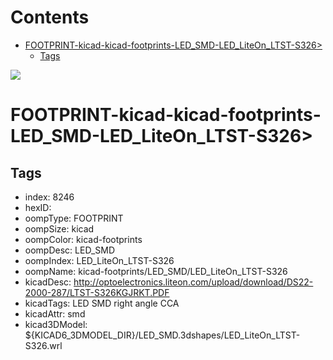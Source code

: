



Contents
========

* [FOOTPRINT-kicad-kicad-footprints-LED_SMD-LED_LiteOn_LTST-S326>](#footprint-kicad-kicad-footprints-led_smd-led_liteon_ltst-s326)
	* [Tags](#tags)
  
![][im]
# FOOTPRINT-kicad-kicad-footprints-LED_SMD-LED_LiteOn_LTST-S326>

## Tags

- index: 8246
- hexID: 
- oompType: FOOTPRINT
- oompSize: kicad
- oompColor: kicad-footprints
- oompDesc: LED_SMD
- oompIndex: LED_LiteOn_LTST-S326
- oompName: kicad-footprints/LED_SMD/LED_LiteOn_LTST-S326
- kicadDesc: http://optoelectronics.liteon.com/upload/download/DS22-2000-287/LTST-S326KGJRKT.PDF
- kicadTags: LED SMD right angle  CCA
- kicadAttr: smd
- kicad3DModel: ${KICAD6_3DMODEL_DIR}/LED_SMD.3dshapes/LED_LiteOn_LTST-S326.wrl



[im]: image.png
